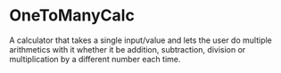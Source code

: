 # OneToManyCalc
A calculator that takes a single input/value and lets the user do multiple arithmetics with it whether it be addition, subtraction, division or multiplication by a different number each time.
